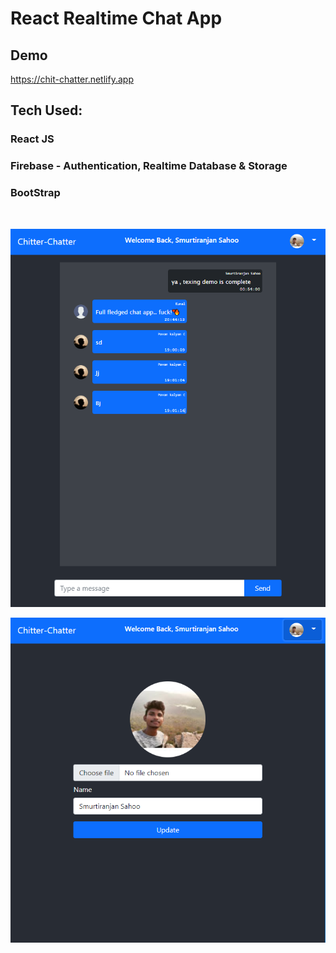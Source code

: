 # React Realtime Chat App

## Demo
https://chit-chatter.netlify.app

## Tech Used:
### React JS
### Firebase - Authentication, Realtime Database & Storage
### BootStrap
<br/>


![screenshot](images/chit-chatter-1.PNG)

![screenshot](images/chit-chatter-2.PNG)


